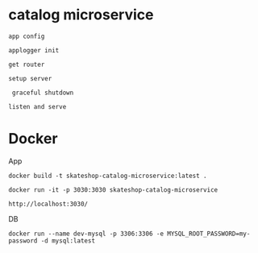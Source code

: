 # catalog microservice

```
app config

applogger init

get router

setup server

 graceful shutdown

listen and serve
```


# Docker

App

```
docker build -t skateshop-catalog-microservice:latest .

docker run -it -p 3030:3030 skateshop-catalog-microservice

http://localhost:3030/

```

DB
```
docker run --name dev-mysql -p 3306:3306 -e MYSQL_ROOT_PASSWORD=my-password -d mysql:latest
```